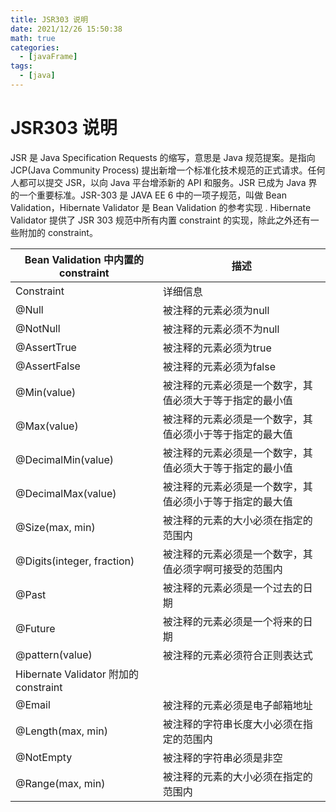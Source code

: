 ```yaml
---
title: JSR303 说明
date: 2021/12/26 15:50:38
math: true
categories:
  - [javaFrame]
tags:
  - [java]
---
```

# JSR303 说明

JSR 是 Java Specification Requests 的缩写，意思是 Java 规范提案。是指向 JCP(Java Community Process) 提出新增一个标准化技术规范的正式请求。任何人都可以提交 JSR，以向 Java 平台增添新的 API 和服务。JSR 已成为 Java 界的一个重要标准。JSR-303 是 JAVA EE 6 中的一项子规范，叫做 Bean Validation，Hibernate Validator 是 Bean Validation 的参考实现 . Hibernate Validator 提供了 JSR 303 规范中所有内置 constraint 的实现，除此之外还有一些附加的 constraint。

| Bean Validation 中内置的constraint   | 描述                                                     |
| ------------------------------------ | -------------------------------------------------------- |
| Constraint                           | 详细信息                                                 |
| @Null                                | 被注释的元素必须为null                                   |
| @NotNull                             | 被注释的元素必须不为null                                 |
| @AssertTrue                          | 被注释的元素必须为true                                   |
| @AssertFalse                         | 被注释的元素必须为false                                  |
| @Min(value)                          | 被注释的元素必须是一个数字，其值必须大于等于指定的最小值 |
| @Max(value)                          | 被注释的元素必须是一个数字，其值必须小于等于指定的最大值 |
| @DecimalMin(value)                   | 被注释的元素必须是一个数字，其值必须大于等于指定的最小值 |
| @DecimalMax(value)                   | 被注释的元素必须是一个数字，其值必须小于等于指定的最大值 |
| @Size(max, min)                      | 被注释的元素的大小必须在指定的范围内                     |
| @Digits(integer, fraction)           | 被注释的元素必须是一个数字，其值必须字啊可接受的范围内   |
| @Past                                | 被注释的元素必须是一个过去的日期                         |
| @Future                              | 被注释的元素必须是一个将来的日期                         |
| @pattern(value)                      | 被注释的元素必须符合正则表达式                           |
| Hibernate Validator 附加的constraint |                                                          |
| @Email                               | 被注释的元素必须是电子邮箱地址                           |
| @Length(max, min)                    | 被注释的字符串长度大小必须在指定的范围内                 |
| @NotEmpty                            | 被注释的字符串必须是非空                                 |
| @Range(max, min)                     | 被注释的元素的大小必须在指定的范围内                     |